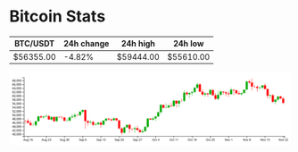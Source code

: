 # Bitcoin Stats

BTC/USDT|24h change|24h high|24h low|
|---|---|---|---|
|$56355.00|-4.82%|$59444.00|$55610.00|

<img src="./chart.svg">
